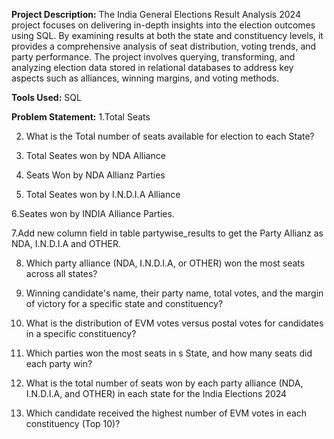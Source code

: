 

**Project Description:**
The India General Elections Result Analysis 2024 project focuses on delivering in-depth insights into the election outcomes using SQL. By examining results at both the state and constituency levels, it provides a comprehensive analysis of seat distribution, voting trends, and party performance.
The project involves querying, transforming, and analyzing election data stored in relational databases to address key aspects such as alliances, winning margins, and voting methods.

**Tools Used:**
SQL

**Problem Statement:**
1.Total Seats

2. What is the Total number of seats available for election to each State?

3. Total Seates won by NDA Alliance

4. Seats Won by NDA Allianz Parties

5. Total Seates won by I.N.D.I.A Alliance

6.Seates won by INDIA Alliance Parties.

7.Add new column field in table partywise_results to get the Party Allianz as NDA, I.N.D.I.A and OTHER.

8. Which party alliance (NDA, I.N.D.I.A, or OTHER) won the most seats across all states?

9. Winning candidate's name, their party name, total votes, and the margin of victory for a specific state and constituency?

10. What is the distribution of EVM votes versus postal votes for candidates in a specific constituency?

11. Which parties won the most seats in s State, and how many seats did each party win?

12. What is the total number of seats won by each party alliance (NDA, I.N.D.I.A, and OTHER) in each state for the India Elections 2024

13. Which candidate received the highest number of EVM votes in each constituency (Top 10)?




